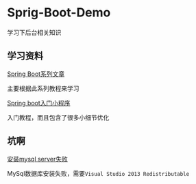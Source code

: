# Sprig-Boot-Demo
学习下后台相关知识

## 学习资料

[Spring Boot系列文章](http://www.ityouknow.com/spring-boot)

主要根据此系列教程来学习

[Spring boot入门小程序](http://blog.csdn.net/u012050154/article/details/77248753)

入门教程，而且包含了很多小细节优化



## 坑啊

[安装mysql server失败](https://zhuanlan.zhihu.com/p/28672909)

MySql数据库安装失败，需要`Visual Studio 2013 Redistributable`

